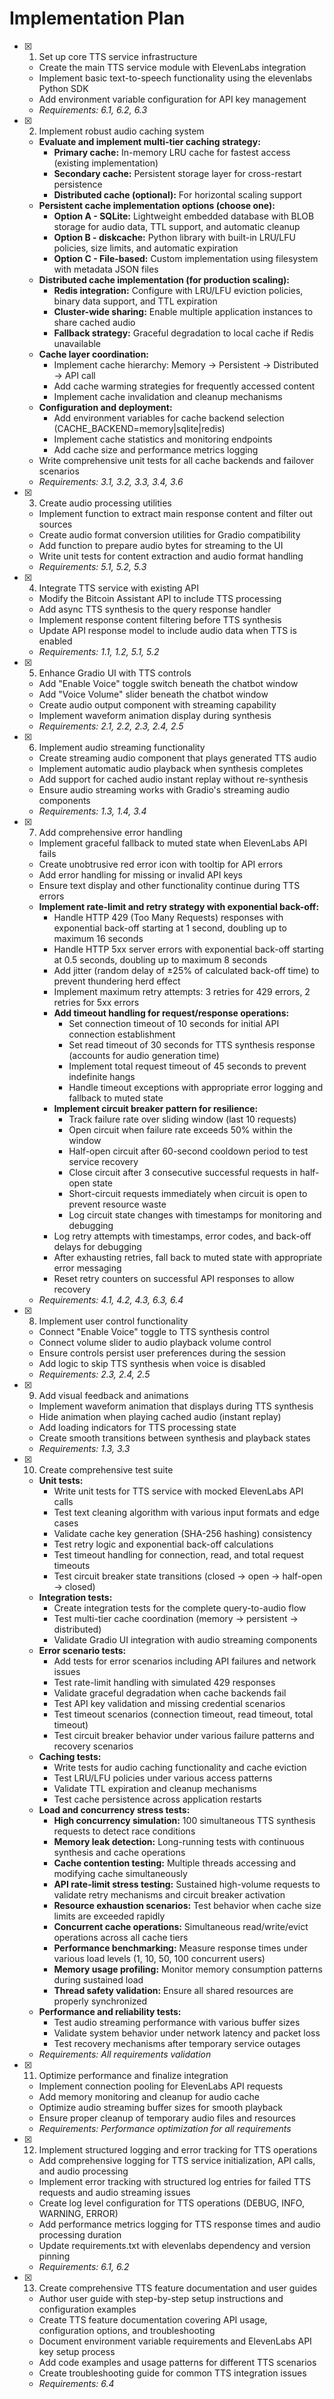 # Implementation Plan

- [x] 1. Set up core TTS service infrastructure
  - Create the main TTS service module with ElevenLabs integration
  - Implement basic text-to-speech functionality using the elevenlabs Python SDK
  - Add environment variable configuration for API key management
  - _Requirements: 6.1, 6.2, 6.3_

- [x] 2. Implement robust audio caching system
  - **Evaluate and implement multi-tier caching strategy:**
    - **Primary cache:** In-memory LRU cache for fastest access (existing implementation)
    - **Secondary cache:** Persistent storage layer for cross-restart persistence
    - **Distributed cache (optional):** For horizontal scaling support
  - **Persistent cache implementation options (choose one):**
    - **Option A - SQLite:** Lightweight embedded database with BLOB storage for audio data, TTL support, and automatic cleanup
    - **Option B - diskcache:** Python library with built-in LRU/LFU policies, size limits, and automatic expiration
    - **Option C - File-based:** Custom implementation using filesystem with metadata JSON files
  - **Distributed cache implementation (for production scaling):**
    - **Redis integration:** Configure with LRU/LFU eviction policies, binary data support, and TTL expiration
    - **Cluster-wide sharing:** Enable multiple application instances to share cached audio
    - **Fallback strategy:** Graceful degradation to local cache if Redis unavailable
  - **Cache layer coordination:**
    - Implement cache hierarchy: Memory → Persistent → Distributed → API call
    - Add cache warming strategies for frequently accessed content
    - Implement cache invalidation and cleanup mechanisms
  - **Configuration and deployment:**
    - Add environment variables for cache backend selection (CACHE_BACKEND=memory|sqlite|redis)
    - Implement cache statistics and monitoring endpoints
    - Add cache size and performance metrics logging
  - Write comprehensive unit tests for all cache backends and failover scenarios
  - _Requirements: 3.1, 3.2, 3.3, 3.4, 3.6_

- [x] 3. Create audio processing utilities
  - Implement function to extract main response content and filter out sources
  - Create audio format conversion utilities for Gradio compatibility
  - Add function to prepare audio bytes for streaming to the UI
  - Write unit tests for content extraction and audio format handling
  - _Requirements: 5.1, 5.2, 5.3_

- [x] 4. Integrate TTS service with existing API
  - Modify the Bitcoin Assistant API to include TTS processing
  - Add async TTS synthesis to the query response handler
  - Implement response content filtering before TTS synthesis
  - Update API response model to include audio data when TTS is enabled
  - _Requirements: 1.1, 1.2, 5.1, 5.2_

- [x] 5. Enhance Gradio UI with TTS controls
  - Add "Enable Voice" toggle switch beneath the chatbot window
  - Add "Voice Volume" slider beneath the chatbot window
  - Create audio output component with streaming capability
  - Implement waveform animation display during synthesis
  - _Requirements: 2.1, 2.2, 2.3, 2.4, 2.5_

- [x] 6. Implement audio streaming functionality
  - Create streaming audio component that plays generated TTS audio
  - Implement automatic audio playback when synthesis completes
  - Add support for cached audio instant replay without re-synthesis
  - Ensure audio streaming works with Gradio's streaming audio components
  - _Requirements: 1.3, 1.4, 3.4_

- [x] 7. Add comprehensive error handling
  - Implement graceful fallback to muted state when ElevenLabs API fails
  - Create unobtrusive red error icon with tooltip for API errors
  - Add error handling for missing or invalid API keys
  - Ensure text display and other functionality continue during TTS errors
  - **Implement rate-limit and retry strategy with exponential back-off:**
    - Handle HTTP 429 (Too Many Requests) responses with exponential back-off starting at 1 second, doubling up to maximum 16 seconds
    - Handle HTTP 5xx server errors with exponential back-off starting at 0.5 seconds, doubling up to maximum 8 seconds
    - Add jitter (random delay of ±25% of calculated back-off time) to prevent thundering herd effect
    - Implement maximum retry attempts: 3 retries for 429 errors, 2 retries for 5xx errors
    - **Add timeout handling for request/response operations:**
      - Set connection timeout of 10 seconds for initial API connection establishment
      - Set read timeout of 30 seconds for TTS synthesis response (accounts for audio generation time)
      - Implement total request timeout of 45 seconds to prevent indefinite hangs
      - Handle timeout exceptions with appropriate error logging and fallback to muted state
    - **Implement circuit breaker pattern for resilience:**
      - Track failure rate over sliding window (last 10 requests)
      - Open circuit when failure rate exceeds 50% within the window
      - Half-open circuit after 60-second cooldown period to test service recovery
      - Close circuit after 3 consecutive successful requests in half-open state
      - Short-circuit requests immediately when circuit is open to prevent resource waste
      - Log circuit state changes with timestamps for monitoring and debugging
    - Log retry attempts with timestamps, error codes, and back-off delays for debugging
    - After exhausting retries, fall back to muted state with appropriate error messaging
    - Reset retry counters on successful API responses to allow recovery
  - _Requirements: 4.1, 4.2, 4.3, 6.3, 6.4_

- [x] 8. Implement user control functionality
  - Connect "Enable Voice" toggle to TTS synthesis control
  - Connect volume slider to audio playback volume control
  - Ensure controls persist user preferences during the session
  - Add logic to skip TTS synthesis when voice is disabled
  - _Requirements: 2.3, 2.4, 2.5_

- [x] 9. Add visual feedback and animations
  - Implement waveform animation that displays during TTS synthesis
  - Hide animation when playing cached audio (instant replay)
  - Add loading indicators for TTS processing state
  - Create smooth transitions between synthesis and playback states
  - _Requirements: 1.3, 3.3_

- [x] 10. Create comprehensive test suite
  - **Unit tests:**
    - Write unit tests for TTS service with mocked ElevenLabs API calls
    - Test text cleaning algorithm with various input formats and edge cases
    - Validate cache key generation (SHA-256 hashing) consistency
    - Test retry logic and exponential back-off calculations
    - Test timeout handling for connection, read, and total request timeouts
    - Test circuit breaker state transitions (closed → open → half-open → closed)
  - **Integration tests:**
    - Create integration tests for the complete query-to-audio flow
    - Test multi-tier cache coordination (memory → persistent → distributed)
    - Validate Gradio UI integration with audio streaming components
  - **Error scenario tests:**
    - Add tests for error scenarios including API failures and network issues
    - Test rate-limit handling with simulated 429 responses
    - Validate graceful degradation when cache backends fail
    - Test API key validation and missing credential scenarios
    - Test timeout scenarios (connection timeout, read timeout, total timeout)
    - Test circuit breaker behavior under various failure patterns and recovery scenarios
  - **Caching tests:**
    - Write tests for audio caching functionality and cache eviction
    - Test LRU/LFU policies under various access patterns
    - Validate TTL expiration and cleanup mechanisms
    - Test cache persistence across application restarts
  - **Load and concurrency stress tests:**
    - **High concurrency simulation:** 100 simultaneous TTS synthesis requests to detect race conditions
    - **Memory leak detection:** Long-running tests with continuous synthesis and cache operations
    - **Cache contention testing:** Multiple threads accessing and modifying cache simultaneously
    - **API rate-limit stress testing:** Sustained high-volume requests to validate retry mechanisms and circuit breaker activation
    - **Resource exhaustion scenarios:** Test behavior when cache size limits are exceeded rapidly
    - **Concurrent cache operations:** Simultaneous read/write/evict operations across all cache tiers
    - **Performance benchmarking:** Measure response times under various load levels (1, 10, 50, 100 concurrent users)
    - **Memory usage profiling:** Monitor memory consumption patterns during sustained load
    - **Thread safety validation:** Ensure all shared resources are properly synchronized
  - **Performance and reliability tests:**
    - Test audio streaming performance with various buffer sizes
    - Validate system behavior under network latency and packet loss
    - Test recovery mechanisms after temporary service outages
  - _Requirements: All requirements validation_

- [x] 11. Optimize performance and finalize integration
  - Implement connection pooling for ElevenLabs API requests
  - Add memory monitoring and cleanup for audio cache
  - Optimize audio streaming buffer sizes for smooth playback
  - Ensure proper cleanup of temporary audio files and resources
  - _Requirements: Performance optimization for all requirements_

- [x] 12. Implement structured logging and error tracking for TTS operations
  - Add comprehensive logging for TTS service initialization, API calls, and audio processing
  - Implement error tracking with structured log entries for failed TTS requests and audio streaming issues
  - Create log level configuration for TTS operations (DEBUG, INFO, WARNING, ERROR)
  - Add performance metrics logging for TTS response times and audio processing duration
  - Update requirements.txt with elevenlabs dependency and version pinning
  - _Requirements: 6.1, 6.2_

- [x] 13. Create comprehensive TTS feature documentation and user guides
  - Author user guide with step-by-step setup instructions and configuration examples
  - Create TTS feature documentation covering API usage, configuration options, and troubleshooting
  - Document environment variable requirements and ElevenLabs API key setup process
  - Add code examples and usage patterns for different TTS scenarios
  - Create troubleshooting guide for common TTS integration issues
  - _Requirements: 6.4_

